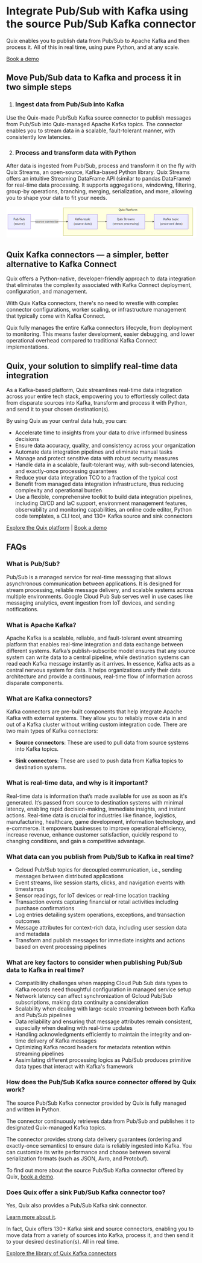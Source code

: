 <!--- BEGIN MARKDOWN --->
# Integrate Pub/Sub with Kafka using the source Pub/Sub Kafka connector

Quix enables you to publish data from Pub/Sub to Apache Kafka and then process it. All of this in real time, using pure Python, and at any scale. 

[Book a demo](https://share.hsforms.com/1iW0TmZzKQMChk0lxd_tGiw4yjw2)

## Move Pub/Sub data to Kafka and process it in two simple steps

1. ### Ingest data from Pub/Sub into Kafka

Use the Quix-made Pub/Sub Kafka source connector to publish messages from Pub/Sub into Quix-managed Apache Kafka topics. The connector enables you to stream data in a scalable, fault-tolerant manner, with consistently low latencies.

2. ### Process and transform data with Python

After data is ingested from Pub/Sub, process and transform it on the fly with Quix Streams, an open-source, Kafka-based Python library. Quix Streams offers an intuitive Streaming DataFrame API (similar to pandas DataFrame) for real-time data processing. It supports aggregations, windowing, filtering, group-by operations, branching, merging, serialization, and more, allowing you to shape your data to fit your needs.  

![Diagram](images/PubSub-source_diagram_1.png)

## Quix Kafka connectors — a simpler, better alternative to Kafka Connect

Quix offers a Python-native, developer-friendly approach to data integration that eliminates the complexity associated with Kafka Connect deployment, configuration, and management. 

With Quix Kafka connectors, there's no need to wrestle with complex connector configurations, worker scaling, or infrastructure management that typically come with Kafka Connect.

Quix fully manages the entire Kafka connectors lifecycle, from deployment to monitoring. This means faster development, easier debugging, and lower operational overhead compared to traditional Kafka Connect implementations.

## Quix, your solution to simplify real-time data integration

As a Kafka-based platform, Quix streamlines real-time data integration across your entire tech stack, empowering you to effortlessly collect data from disparate sources into Kafka, transform and process it with Python, and send it to your chosen destination(s).

By using Quix as your central data hub, you can:

* Accelerate time to insights from your data to drive informed business decisions  
* Ensure data accuracy, quality, and consistency across your organization  
* Automate data integration pipelines and eliminate manual tasks  
* Manage and protect sensitive data with robust security measures  
* Handle data in a scalable, fault-tolerant way, with sub-second latencies, and exactly-once processing guarantees  
* Reduce your data integration TCO to a fraction of the typical cost  
* Benefit from managed data integration infrastructure, thus reducing complexity and operational burden  
* Use a flexible, comprehensive toolkit to build data integration pipelines, including CI/CD and IaC support, environment management features, observability and monitoring capabilities, an online code editor, Python code templates, a CLI tool, and 130+ Kafka source and sink connectors

[Explore the Quix platform](https://portal.demo.quix.io/pipeline?workspace=demo-gametelemetrytemplate-prod) | [Book a demo](https://share.hsforms.com/1iW0TmZzKQMChk0lxd_tGiw4yjw2)

## FAQs

### What is Pub/Sub?

Pub/Sub is a managed service for real-time messaging that allows asynchronous communication between applications. It is designed for stream processing, reliable message delivery, and scalable systems across multiple environments. Google Cloud Pub Sub serves well in use cases like messaging analytics, event ingestion from IoT devices, and sending notifications.

### What is Apache Kafka?

Apache Kafka is a scalable, reliable, and fault-tolerant event streaming platform that enables real-time integration and data exchange between different systems. Kafka’s publish-subscribe model ensures that any source system can write data to a central pipeline, while destination systems can read each Kafka message instantly as it arrives. In essence, Kafka acts as a central nervous system for data. It helps organizations unify their data architecture and provide a continuous, real-time flow of information across disparate components.

### What are Kafka connectors?

Kafka connectors are pre-built components that help integrate Apache Kafka with external systems. They allow you to reliably move data in and out of a Kafka cluster without writing custom integration code. There are two main types of Kafka connectors:

* **Source connectors**: These are used to pull data from source systems into Kafka topics.

* **Sink connectors**: These are used to push data from Kafka topics to destination systems.

### What is real-time data, and why is it important?

Real-time data is information that’s made available for use as soon as it's generated. It’s passed from source to destination systems with minimal latency, enabling rapid decision-making, immediate insights, and instant actions. Real-time data is crucial for industries like finance, logistics, manufacturing, healthcare, game development, information technology, and e-commerce. It empowers businesses to improve operational efficiency, increase revenue, enhance customer satisfaction, quickly respond to changing conditions, and gain a competitive advantage.

### What data can you publish from Pub/Sub to Kafka in real time?

* Gcloud Pub/Sub topics for decoupled communication, i.e., sending messages between distributed applications  
* Event streams, like session starts, clicks, and navigation events with timestamps  
* Sensor readings, for IoT devices or real-time location tracking  
* Transaction events capturing financial or retail activities including purchase confirmations  
* Log entries detailing system operations, exceptions, and transaction outcomes  
* Message attributes for context-rich data, including user session data and metadata  
* Transform and publish messages for immediate insights and actions based on event processing pipelines

### What are key factors to consider when publishing Pub/Sub data to Kafka in real time?

* Compatibility challenges when mapping Cloud Pub Sub data types to Kafka records need thoughtful configuration in managed service setup  
* Network latency can affect synchronization of Gcloud Pub/Sub subscriptions, making data continuity a consideration  
* Scalability when dealing with large-scale streaming between both Kafka and Pub/Sub pipelines  
* Data reliability and ensuring that message attributes remain consistent, especially when dealing with real-time updates  
* Handling acknowledgments efficiently to maintain the integrity and on-time delivery of Kafka messages  
* Optimizing Kafka record headers for metadata retention within streaming pipelines  
* Assimilating different processing logics as Pub/Sub produces primitive data types that interact with Kafka's framework

### How does the Pub/Sub Kafka source connector offered by Quix work?

The source Pub/Sub Kafka connector provided by Quix is fully managed and written in Python. 

The connector continuously retrieves data from Pub/Sub and publishes it to designated Quix-managed Kafka topics.  

The connector provides strong data delivery guarantees (ordering and exactly-once semantics) to ensure data is reliably ingested into Kafka. You can customize its write performance and choose between several serialization formats (such as JSON, Avro, and Protobuf).  

To find out more about the source Pub/Sub Kafka connector offered by Quix, [book a demo](https://share.hsforms.com/1iW0TmZzKQMChk0lxd_tGiw4yjw2).

### Does Quix offer a sink Pub/Sub Kafka connector too?

Yes, Quix also provides a Pub/Sub Kafka sink connector.

[Learn more about it](../../../sinks/coming-soon/PubSub-sink.md).

In fact, Quix offers 130+ Kafka sink and source connectors, enabling you to move data from a variety of sources into Kafka, process it, and then send it to your desired destination(s). All in real time.

[Explore the library of Quix Kafka connectors](https://quix.io/connectors)
<!--- END MARKDOWN --->